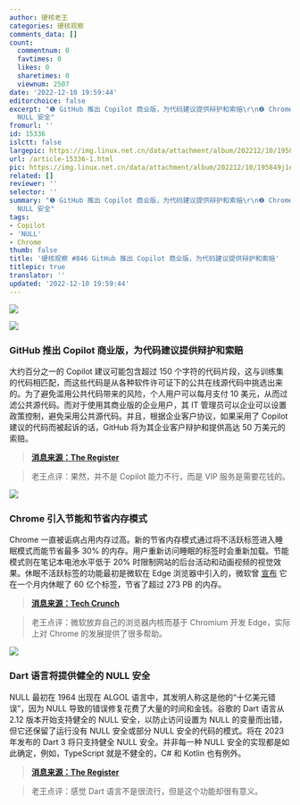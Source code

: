 ```yaml
---
author: 硬核老王
categories: 硬核观察
comments_data: []
count:
  commentnum: 0
  favtimes: 0
  likes: 0
  sharetimes: 0
  viewnum: 2507
date: '2022-12-10 19:59:44'
editorchoice: false
excerpt: "❶ GitHub 推出 Copilot 商业版，为代码建议提供辩护和索赔\r\n❷ Chrome 引入节能和节省内存模式\r\n❸ Dart 语言将提供健全的
  NULL 安全"
fromurl: ''
id: 15336
islctt: false
largepic: https://img.linux.net.cn/data/attachment/album/202212/10/195849j1eip622tres8ffp.jpg
url: /article-15336-1.html
pic: https://img.linux.net.cn/data/attachment/album/202212/10/195849j1eip622tres8ffp.jpg.thumb.jpg
related: []
reviewer: ''
selector: ''
summary: "❶ GitHub 推出 Copilot 商业版，为代码建议提供辩护和索赔\r\n❷ Chrome 引入节能和节省内存模式\r\n❸ Dart 语言将提供健全的
  NULL 安全"
tags:
- Copilot
- 'NULL'
- Chrome
thumb: false
title: '硬核观察 #846 GitHub 推出 Copilot 商业版，为代码建议提供辩护和索赔'
titlepic: true
translator: ''
updated: '2022-12-10 19:59:44'
---
```


![](/data/attachment/album/202212/10/195849j1eip622tres8ffp.jpg)


![](/data/attachment/album/202212/10/195855f2r2p7bpn68rbp2p.jpg)


### GitHub 推出 Copilot 商业版，为代码建议提供辩护和索赔


大约百分之一的 Copilot 建议可能包含超过 150 个字符的代码片段，这与训练集的代码相匹配，而这些代码是从各种软件许可证下的公共在线源代码中挑选出来的。为了避免滥用公共代码带来的风险，个人用户可以每月支付 10 美元，从而过滤公共源代码。而对于使用其商业版的企业用户，其 IT 管理员可以企业可以设置政策控制，避免采用公共源代码。并且，根据企业客户协议，如果采用了 Copilot 建议的代码而被起诉的话，GitHub 将为其企业客户辩护和提供高达 50 万美元的索赔。



> 
> **[消息来源：The Register](https://www.theregister.com/2022/12/09/github_introduces_copilot_for_business/)**
> 
> 
> 



> 
> 老王点评：果然，并不是 Copilot 能力不行，而是 VIP 服务是需要花钱的。
> 
> 
> 


![](/data/attachment/album/202212/10/195904rsec2xxyeyduyi8y.jpg)


### Chrome 引入节能和节省内存模式


Chrome 一直被诟病占用内存过高。新的节省内存模式通过将不活跃标签进入睡眠模式而能节省最多 30% 的内存。用户重新访问睡眠的标签时会重新加载。节能模式则在笔记本电池水平低于 20% 时限制网站的后台活动和动画视频的视觉效果。休眠不活跃标签的功能最初是微软在 Edge 浏览器中引入的，微软曾 [宣布](/article-14684-1.html) 它在一个月内休眠了 60 亿个标签，节省了超过 273 PB 的内存。



> 
> **[消息来源：Tech Crunch](https://techcrunch.com/2022/12/08/chrome-gets-memory-and-energy-saver-modes/)**
> 
> 
> 



> 
> 老王点评：微软放弃自己的浏览器内核而基于 Chromium 开发 Edge，实际上对 Chrome 的发展提供了很多帮助。
> 
> 
> 


![](/data/attachment/album/202212/10/195922yfqkarvabzfw0qqr.jpg)


### Dart 语言将提供健全的 NULL 安全


NULL 最初在 1964 出现在 ALGOL 语言中，其发明人称这是他的“十亿美元错误”，因为 NULL 导致的错误修复花费了大量的时间和金钱。谷歌的 Dart 语言从 2.12 版本开始支持健全的 NULL 安全，以防止访问设置为 NULL 的变量而出错，但它还保留了运行没有 NULL 安全或部分 NULL 安全的代码的模式。将在 2023 年发布的 Dart 3 将只支持健全 NULL 安全。并非每一种 NULL 安全的实现都是如此确定，例如，TypeScript 就是不健全的，C# 和 Kotlin 也有例外。



> 
> **[消息来源：The Register](https://www.theregister.com/2022/12/09/google_dart_null_safety)**
> 
> 
> 



> 
> 老王点评：感觉 Dart 语言不是很流行，但是这个功能却很有意义。
> 
> 
>